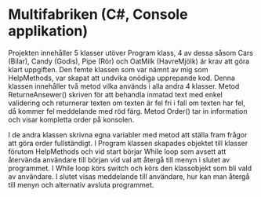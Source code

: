 # Multifabriken (C#, Console applikation)

Projekten innehåller 5 klasser utöver Program klass, 4 av dessa såsom Cars (Bilar), Candy (Godis), Pipe (Rör) och OatMilk (HavreMjölk) är krav att göra klart uppgiften.
Den femte klassen som var nämnt av mig som HelpMethods, var skapat att undvika onödiga upprepande kod. Denna klassen innehåller två metod vilka används i alla andra 4 klasser.
Metod ReturneAnsewer() skriven för att behandla inmatad text med enkel validering och returnerar texten om texten är fel fri i fall om texten har fel, då kommer fel meddelande med röd färg.
Metod Order() tar in information och visar  kompletta order på konsolen.

I de andra klassen skrivna egna variabler med metod att ställa fram frågor att göra order fullständigt.
I Program klassen skapades objektet till klasser förutom HelpMethods och vid start börjar While loop som avsett att återvända användare till början vid val att återgå till menyn i slutet av programmet.
I While loop körs switch och körs den klassobjekt som bli vald av användare.
I slutet visas meddelande till användare, hur kan man återgå till menyn och alternativ avsluta programmet.
